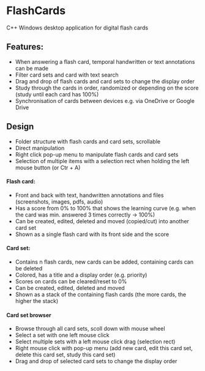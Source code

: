 # FlashCards
C++ Windows desktop application for digital flash cards

## Features:
- When answering a flash card, temporal handwritten or text annotations can be made
- Filter card sets and card with text search
- Drag and drop of flash cards and card sets to change the display order
- Study through the cards in order, randomized or depending on the score (study until each card has 100%)
- Synchronisation of cards between devices e.g. via OneDrive or Google Drive

## Design
- Folder structure with flash cards and card sets, scrollable
- Direct manipulation
- Right click pop-up menu to manipulate flash cards and card sets
- Selection of multiple items with a selection rect when holding the left mouse button (or Ctr + A)

#### Flash card:
- Front and back with text, handwritten annotations and files (screenshots, images, pdfs, audio)
- Has a score from 0% to 100% that shows the learning curve (e.g. when the card was min. answered 3 times correctly -> 100%)
- Can be created, edited, deleted and moved (copied/cut) into another card set
- Shown as a single flash card with its front side and the score

#### Card set:
- Contains n flash cards, new cards can be added, containing cards can be deleted
- Colored, has a title and a display order (e.g. priority)
- Scores on cards can be cleared/reset to 0%
- Can be created, edited, deleted and moved
- Shown as a stack of the containing flash cards (the more cards, the higher the stack)

#### Card set browser
- Browse through all card sets, scoll down with mouse wheel
- Select a set with one left mouse click
- Select multiple sets with a left mouse click drag (selection rect)
- Right mouse click with pop-up menu (add new card, edit this card set, delete this card set, study this card set)
- Drag and drop of selected card sets to change the display order
